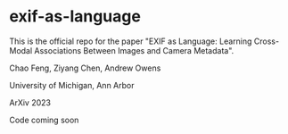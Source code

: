 # exif-as-language
This is the official repo for the paper "EXIF as Language: Learning Cross-Modal Associations Between Images and Camera Metadata".

Chao Feng, Ziyang Chen, Andrew Owens

University of Michigan, Ann Arbor

ArXiv 2023

Code coming soon

